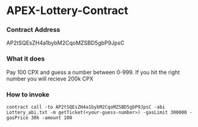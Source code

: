 # APEX-Lottery-Contract
### Contract Address
AP2tSQEsZH4a1bybM2CqoMZSBD5gbP9JpsC

### What it does
Pay 100 CPX and guess a number between 0-999. If you hit the right number you will recieve 200k CPX

### How to invoke
```
contract call -to AP2tSQEsZH4a1bybM2CqoMZSBD5gbP9JpsC -abi Lottery_abi.txt -m getTicket(<your-guess-number>) -gasLimit 300000 -gasPrice 30k -amount 100
```
